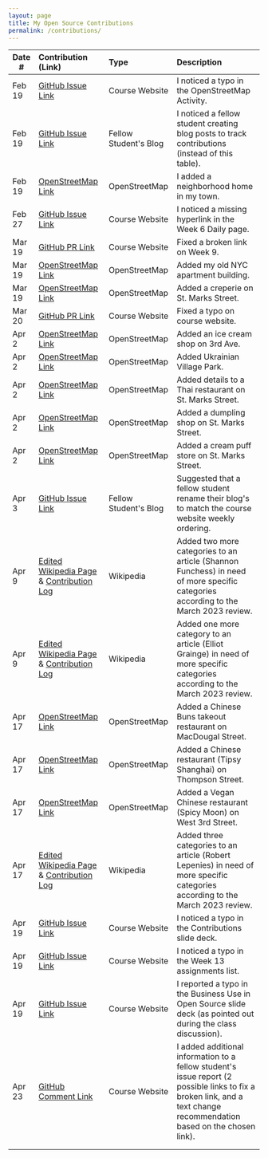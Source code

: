 ```yaml
---
layout: page
title: My Open Source Contributions
permalink: /contributions/
---
```


<!--
Type of the contribution should be "Wikipedia edit", "OpenStreet Map feature", "Documentation", "Course website", "Blog",
"Browser Add-on", etc.

The description should include a brief summary of what you did.

The link should bring us to a public page that shows your contribution. 

Replace the first row with your own contribution. 

-->





| Date #       | Contribution (Link)  | Type  | Description |
|---|:---|:---|:---|
| Feb 19   | [GitHub Issue Link](https://github.com/joannakl/ossd/issues/52)    | Course Website    |   I noticed a typo in the OpenStreetMap Activity.    |
| Feb 19   | [GitHub Issue Link](https://github.com/ossd-s23/shannonh800-weekly/issues/1)    | Fellow Student's Blog    |   I noticed a fellow student creating blog posts to track contributions (instead of this table).    |
| Feb 19   | [OpenStreetMap Link](https://www.openstreetmap.org/changeset/132770847)    | OpenStreetMap    |   I added a neighborhood home in my town.    |
| Feb 27   | [GitHub Issue Link](https://github.com/joannakl/ossd/issues/57)    | Course Website    |   I noticed a missing hyperlink in the Week 6 Daily page.    |
| Mar 19   | [GitHub PR Link](https://github.com/joannakl/ossd/pull/64)    | Course Website    |   Fixed a broken link on Week 9.    |
| Mar 19   | [OpenStreetMap Link](https://www.openstreetmap.org/changeset/133870362)    | OpenStreetMap    |   Added my old NYC apartment building.    |
| Mar 19   | [OpenStreetMap Link](https://www.openstreetmap.org/changeset/133870786)    | OpenStreetMap    |   Added a creperie on St. Marks Street.    |
| Mar 20   | [GitHub PR Link](https://github.com/joannakl/ossd/pull/67)    | Course Website    |   Fixed a typo on course website.    |
| Apr 2   | [OpenStreetMap Link](https://www.openstreetmap.org/changeset/134431406)    | OpenStreetMap    |   Added an ice cream shop on 3rd Ave.    |
| Apr 2   | [OpenStreetMap Link](https://www.openstreetmap.org/changeset/134431488)    | OpenStreetMap    |   Added Ukrainian Village Park.    |
| Apr 2   | [OpenStreetMap Link](https://www.openstreetmap.org/changeset/134431521)    | OpenStreetMap    |   Added details to a Thai restaurant on St. Marks Street.    |
| Apr 2   | [OpenStreetMap Link](https://www.openstreetmap.org/changeset/134431590)    | OpenStreetMap    |   Added a dumpling shop on St. Marks Street.    |
| Apr 2   | [OpenStreetMap Link](https://www.openstreetmap.org/changeset/134431645)    | OpenStreetMap    |   Added a cream puff store on St. Marks Street.    |
| Apr 3   | [GitHub Issue Link](https://github.com/ossd-s23/gracezhang89-weekly/issues/1)    | Fellow Student's Blog    |   Suggested that a fellow student rename their blog's to match the course website weekly ordering.    |
| Apr 9   | [Edited Wikipedia Page](https://en.wikipedia.org/w/index.php?title=Shannon_Funchess&oldid=1149079088) & [Contribution Log](https://en.wikipedia.org/wiki/Special:Contributions/Ishana-Goyal)    | Wikipedia    |   Added two more categories to an article (Shannon Funchess) in need of more specific categories according to the March 2023 review.    |
| Apr 9   | [Edited Wikipedia Page](https://en.wikipedia.org/w/index.php?title=Elliot_Grainge&oldid=1149082947) & [Contribution Log](https://en.wikipedia.org/wiki/Special:Contributions/Ishana-Goyal)    | Wikipedia    |   Added one more category to an article (Elliot Grainge) in need of more specific categories according to the March 2023 review.    |
| Apr 17   | [OpenStreetMap Link](https://www.openstreetmap.org/changeset/134998043)    | OpenStreetMap    |   Added a Chinese Buns takeout restaurant on MacDougal Street.    |
| Apr 17   | [OpenStreetMap Link](https://www.openstreetmap.org/changeset/134998109)    | OpenStreetMap    |   Added a Chinese restaurant (Tipsy Shanghai) on Thompson Street.    |
| Apr 17   | [OpenStreetMap Link](https://www.openstreetmap.org/changeset/134998151)    | OpenStreetMap    |   Added a Vegan Chinese restaurant (Spicy Moon) on West 3rd Street.    |
| Apr 17   | [Edited Wikipedia Page](https://en.wikipedia.org/w/index.php?title=Robert_Lepenies&oldid=1150265635) & [Contribution Log](https://en.wikipedia.org/wiki/Special:Contributions/Ishana-Goyal)    | Wikipedia    |   Added three categories to an article (Robert Lepenies) in need of more specific categories according to the March 2023 review.    |
| Apr 19   | [GitHub Issue Link](https://github.com/joannakl/ossd/issues/72)    | Course Website    |   I noticed a typo in the Contributions slide deck.    |
| Apr 19   | [GitHub Issue Link](https://github.com/joannakl/ossd/issues/73)    | Course Website    |   I noticed a typo in the Week 13 assignments list.    |
| Apr 19   | [GitHub Issue Link](https://github.com/joannakl/ossd/issues/74)    | Course Website    |   I reported a typo in the Business Use in Open Source slide deck (as pointed out during the class discussion).    |
| Apr 23   | [GitHub Comment Link](https://github.com/joannakl/ossd/issues/78#issuecomment-1519136135)    | Course Website    |   I added additional information to a fellow student's issue report (2 possible links to fix a broken link, and a text change recommendation based on the chosen link).    |
|     |     |     |      |
|     |     |     |      |
